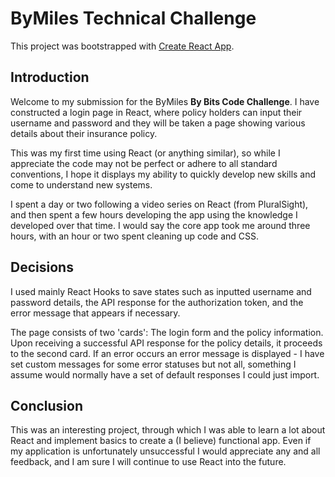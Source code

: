 # ByMiles Technical Challenge

This project was bootstrapped with [Create React App](https://github.com/facebook/create-react-app).

## Introduction

Welcome to my submission for the ByMiles **By Bits Code Challenge**. I have constructed a login page in React, where policy holders can input their username and password and they will be taken a page showing various details about their insurance policy.

This was my first time using React (or anything similar), so while I appreciate the code may not be perfect or adhere to all standard conventions, I hope it displays my ability to quickly develop new skills and come to understand new systems.

I spent a day or two following a video series on React (from PluralSight), and then spent a few hours developing the app using the knowledge I developed over that time. I would say the core app took me around three hours, with an hour or two spent cleaning up code and CSS.

## Decisions

I used mainly React Hooks to save states such as inputted username and password details, the API response for the authorization token, and the error message that appears if necessary.

The page consists of two 'cards': The login form and the policy information. Upon receiving a successful API response for the policy details, it proceeds to the second card. If an error occurs an error message is displayed - I have set custom messages for some error statuses but not all, something I assume would normally have a set of default responses I could just import.

## Conclusion

This was an interesting project, through which I was able to learn a lot about React and implement basics to create a (I believe) functional app. Even if my application is unfortunately unsuccessful I would appreciate any and all feedback, and I am sure I will continue to use React into the future.
